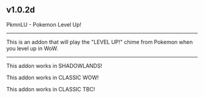 v1.0.2d
 ------------------------------

PkmnLU - Pokemon Level Up!

 ------------------------------

This is an addon that will play the "LEVEL UP!" chime from Pokemon when you level up in WoW.

 ------------------------------

This addon works in SHADOWLANDS!

This addon works in CLASSIC WOW!

This addon works in CLASSIC TBC!
